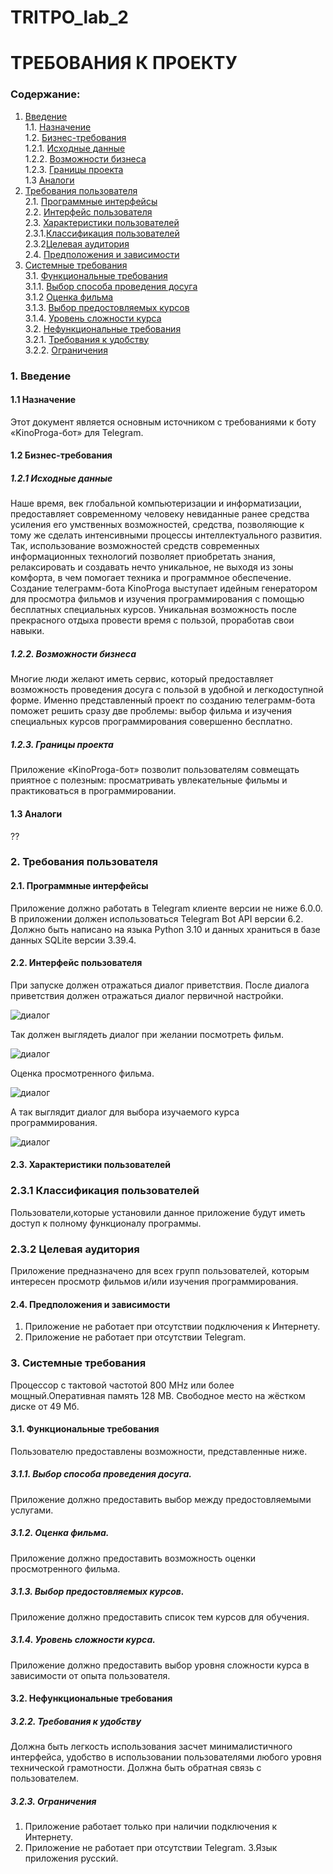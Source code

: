 # TRITPO_lab_2
# ТРЕБОВАНИЯ К ПРОЕКТУ

### Содержание:
1. [Введение](#1) <br>
 1.1. [Назначение](#1.1) <br>
 1.2. [Бизнес-требования](#1.2) <br>
   1.2.1. [Исходные данные](#1.2.1) <br>
   1.2.2. [Возможности бизнеса](#1.2.2) <br>
   1.2.3. [Границы проекта](#1.2.3) <br>
 1.3 [Аналоги](#1.3) <br>
2. [Требования пользователя](#2) <br>
2.1. [Программные интерфейсы](#2.1) <br>
2.2. [Интерфейс пользователя](#2.2) <br>
2.3. [Характеристики пользователей](#2.3) <br>
2.3.1.[Классификация пользователей](#2.3.1) <br>
2.3.2[Целевая аудитория](#2.3.2) <br>
2.4. [Предположения и зависимости](#2.4) <br>
3. [Системные требования](#3) <br>
3.1. [Функциональные требования](#3.1) <br>
3.1.1. [Выбор способа проведения досуга](#3.1.1) <br>
3.1.2 [Оценка фильма](#3.1.2) <br>
3.1.3. [Выбор предостовляемых курсов](#3.1.3) <br>
3.1.4. [Уровень сложности курса](#3.1.4) <br>
3.2. [Нефункциональные требования](#3.2) <br>
3.2.1. [Требования к удобству](#3.2.1) <br>
3.2.2. [Ограничения](#3.2.2) <br>


### 1. Введение <a name="1"></a>
#### 1.1 Назначение <a name="1.1"></a>
Этот документ является основным источником с требованиями к боту «KinoProga-бот» для Telegram.

#### 1.2 Бизнес-требования <a name="1.2"></a>
##### 1.2.1 Исходные данные <a name="1.2.1"></a>
Наше время, век глобальной компьютеризации и информатизации, предоставляет современному человеку невиданные ранее средства усиления его умственных возможностей, средства, позволяющие к тому же сделать интенсивными процессы интеллектуального развития. Так, использование возможностей средств современных информационных технологий позволяет приобретать знания, релаксировать и создавать нечто уникальное, не выходя из зоны комфорта, в чем помогает техника и программное обеспечение. Создание телеграмм-бота KinoProga выступает идейным генератором для просмотра фильмов и изучения программирования с помощью бесплатных специальных курсов. Уникальная возможность после прекрасного отдыха провести время с пользой, проработав свои навыки. 

##### 1.2.2. Возможности бизнеса <a name="1.2.2"></a>
Многие люди желают иметь сервис, который предоставляет возможность проведения досуга с пользой в удобной и легкодоступной форме. Именно представленный проект по созданию телеграмм-бота поможет решить сразу две проблемы: выбор фильма и изучения специальных курсов программирования совершенно бесплатно. 

##### 1.2.3. Границы проекта <a name="1.2.3"></a>
Приложение «KinoProga-бот» позволит пользователям совмещать приятное с полезным: просматривать увлекательные фильмы и практиковаться в программировании.

#### 1.3 Аналоги <a name="1.3"></a>
??

### 2. Требования пользователя <a name="2"></a>
#### 2.1. Программные интерфейсы <a name="2.1"></a>
Приложение должно работать в Telegram клиенте версии не ниже 6.0.0. В приложении должен использоваться Telegram Bot API версии 6.2. Должно быть написано на языка Python 3.10 и данных храниться в базе данных SQLite версии 3.39.4.

#### 2.2. Интерфейс пользователя <a name="2.2"></a>
При запуске должен отражаться диалог приветствия.
После диалога приветствия должен отражаться диалог первичной настройки.

![диалог](исходники/Start.jpg)

Так должен выглядеть диалог при желании посмотреть фильм.

![диалог](исходники/film.jpg)

Оценка просмотренного фильма.

![диалог](исходники/filmScore.jpg)

А так выглядит диалог для выбора изучаемого курса программирования.

![диалог](исходники/lessons.jpg)

#### 2.3. Характеристики пользователей <a name="2.3"></a>
### 2.3.1 Классификация пользователей <a name="2.3.1"></a>
Пользователи,которые установили данное приложение будут иметь доступ к полному функционалу программы.
### 2.3.2 Целевая аудитория <a name="2.3.2"></a>
Приложение предназначено для всех групп пользователей, которым интересен просмотр фильмов и/или изучения программирования.

#### 2.4. Предположения и зависимости <a name="2.4"></a>
1. Приложение не работает при отсутствии подключения к Интернету.
2. Приложение не работает при отсутствии Telegram.

### 3. Системные требования <a name="3"></a>
 Процессор с тактовой частотой 800 MHz или более мощный.Оперативная память 128 MB. Свободное место на жёстком диске от 49 Мб.

#### 3.1. Функциональные требования <a name="3.1"></a>
Пользователю предоставлены возможности, представленные ниже.

##### 3.1.1. Выбор способа проведения досуга.<a name="3.1.1"></a>
Приложение должно предоставить выбор между предостовляемыми услугами.
##### 3.1.2. Оценка фильма.<a name="3.1.2"></a>
Приложение должно предоставить возможность оценки просмотренного фильма.
##### 3.1.3. Выбор предостовляемых курсов.<a name="3.1.3"></a>
Приложение должно предоставить список тем курсов для обучения.
##### 3.1.4. Уровень сложности курса.<a name="3.1.4"></a>
Приложение должно предоставить выбор уровня сложности курса в зависимости от опыта пользователя.

#### 3.2. Нефункциональные требования <a name="3.2"></a>
##### 3.2.2. Требования к удобству <a name="3.2.1"></a>
Должна быть легкость использования засчет минималистичного интерфейса, удобство в использовании пользователями любого уровня технической грамотности. Должна быть обратная связь с пользователем.

 ##### 3.2.3. Ограничения <a name="3.2.2"></a>
1. Приложение работает только при наличии подключения к Интернету.
2. Приложение не работает при отсутствии Telegram.
3.Язык приложения русский.
